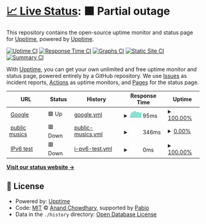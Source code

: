 # [📈 Live Status](https://fourgate.cloud): <!--live status--> **🟧 Partial outage**

This repository contains the open-source uptime monitor and status page for [Upptime](https://upptime.js.org), powered by [Upptime](https://github.com/upptime/upptime).

[![Uptime CI](https://github.com/upptime/upptime/workflows/Uptime%20CI/badge.svg)](https://github.com/upptime/upptime/actions?query=workflow%3A%22Uptime+CI%22)
[![Response Time CI](https://github.com/upptime/upptime/workflows/Response%20Time%20CI/badge.svg)](https://github.com/upptime/upptime/actions?query=workflow%3A%22Response+Time+CI%22)
[![Graphs CI](https://github.com/upptime/upptime/workflows/Graphs%20CI/badge.svg)](https://github.com/upptime/upptime/actions?query=workflow%3A%22Graphs+CI%22)
[![Static Site CI](https://github.com/upptime/upptime/workflows/Static%20Site%20CI/badge.svg)](https://github.com/upptime/upptime/actions?query=workflow%3A%22Static+Site+CI%22)
[![Summary CI](https://github.com/upptime/upptime/workflows/Summary%20CI/badge.svg)](https://github.com/upptime/upptime/actions?query=workflow%3A%22Summary+CI%22)

With [Upptime](https://upptime.js.org), you can get your own unlimited and free uptime monitor and status page, powered entirely by a GitHub repository. We use [Issues](https://github.com/upptime/upptime/issues) as incident reports, [Actions](https://github.com/upptime/upptime/actions) as uptime monitors, and [Pages](https://fourgate.cloud) for the status page.

<!--start: status pages-->
<!-- This summary is generated by Upptime (https://github.com/upptime/upptime) -->
<!-- Do not edit this manually, your changes will be overwritten -->
<!-- prettier-ignore -->
| URL | Status | History | Response Time | Uptime |
| --- | ------ | ------- | ------------- | ------ |
| <img alt="" src="https://icons.duckduckgo.com/ip3/www.google.com.ico" height="13"> [Google](https://www.google.com) | 🟩 Up | [google.yml](https://github.com/AcevedoR/upptime/commits/HEAD/history/google.yml) | <details><summary><img alt="Response time graph" src="./graphs/google/response-time-week.png" height="20"> 95ms</summary><br><a href="https://upptime.github.io/upptime/history/google"><img alt="Response time 120" src="https://img.shields.io/endpoint?url=https%3A%2F%2Fraw.githubusercontent.com%2FAcevedoR%2Fupptime%2FHEAD%2Fapi%2Fgoogle%2Fresponse-time.json"></a><br><a href="https://upptime.github.io/upptime/history/google"><img alt="24-hour response time 94" src="https://img.shields.io/endpoint?url=https%3A%2F%2Fraw.githubusercontent.com%2FAcevedoR%2Fupptime%2FHEAD%2Fapi%2Fgoogle%2Fresponse-time-day.json"></a><br><a href="https://upptime.github.io/upptime/history/google"><img alt="7-day response time 95" src="https://img.shields.io/endpoint?url=https%3A%2F%2Fraw.githubusercontent.com%2FAcevedoR%2Fupptime%2FHEAD%2Fapi%2Fgoogle%2Fresponse-time-week.json"></a><br><a href="https://upptime.github.io/upptime/history/google"><img alt="30-day response time 157" src="https://img.shields.io/endpoint?url=https%3A%2F%2Fraw.githubusercontent.com%2FAcevedoR%2Fupptime%2FHEAD%2Fapi%2Fgoogle%2Fresponse-time-month.json"></a><br><a href="https://upptime.github.io/upptime/history/google"><img alt="1-year response time 120" src="https://img.shields.io/endpoint?url=https%3A%2F%2Fraw.githubusercontent.com%2FAcevedoR%2Fupptime%2FHEAD%2Fapi%2Fgoogle%2Fresponse-time-year.json"></a></details> | <details><summary><a href="https://upptime.github.io/upptime/history/google">100.00%</a></summary><a href="https://upptime.github.io/upptime/history/google"><img alt="All-time uptime 100.00%" src="https://img.shields.io/endpoint?url=https%3A%2F%2Fraw.githubusercontent.com%2FAcevedoR%2Fupptime%2FHEAD%2Fapi%2Fgoogle%2Fuptime.json"></a><br><a href="https://upptime.github.io/upptime/history/google"><img alt="24-hour uptime 100.00%" src="https://img.shields.io/endpoint?url=https%3A%2F%2Fraw.githubusercontent.com%2FAcevedoR%2Fupptime%2FHEAD%2Fapi%2Fgoogle%2Fuptime-day.json"></a><br><a href="https://upptime.github.io/upptime/history/google"><img alt="7-day uptime 100.00%" src="https://img.shields.io/endpoint?url=https%3A%2F%2Fraw.githubusercontent.com%2FAcevedoR%2Fupptime%2FHEAD%2Fapi%2Fgoogle%2Fuptime-week.json"></a><br><a href="https://upptime.github.io/upptime/history/google"><img alt="30-day uptime 100.00%" src="https://img.shields.io/endpoint?url=https%3A%2F%2Fraw.githubusercontent.com%2FAcevedoR%2Fupptime%2FHEAD%2Fapi%2Fgoogle%2Fuptime-month.json"></a><br><a href="https://upptime.github.io/upptime/history/google"><img alt="1-year uptime 100.00%" src="https://img.shields.io/endpoint?url=https%3A%2F%2Fraw.githubusercontent.com%2FAcevedoR%2Fupptime%2FHEAD%2Fapi%2Fgoogle%2Fuptime-year.json"></a></details>
| <img alt="" src="https://icons.duckduckgo.com/ip3/fourgate.cloud.ico" height="13"> [public musics](https://fourgate.cloud/public/musics) | 🟥 Down | [public-musics.yml](https://github.com/AcevedoR/upptime/commits/HEAD/history/public-musics.yml) | <details><summary><img alt="Response time graph" src="./graphs/public-musics/response-time-week.png" height="20"> 346ms</summary><br><a href="https://upptime.github.io/upptime/history/public-musics"><img alt="Response time 380" src="https://img.shields.io/endpoint?url=https%3A%2F%2Fraw.githubusercontent.com%2FAcevedoR%2Fupptime%2FHEAD%2Fapi%2Fpublic-musics%2Fresponse-time.json"></a><br><a href="https://upptime.github.io/upptime/history/public-musics"><img alt="24-hour response time 217" src="https://img.shields.io/endpoint?url=https%3A%2F%2Fraw.githubusercontent.com%2FAcevedoR%2Fupptime%2FHEAD%2Fapi%2Fpublic-musics%2Fresponse-time-day.json"></a><br><a href="https://upptime.github.io/upptime/history/public-musics"><img alt="7-day response time 346" src="https://img.shields.io/endpoint?url=https%3A%2F%2Fraw.githubusercontent.com%2FAcevedoR%2Fupptime%2FHEAD%2Fapi%2Fpublic-musics%2Fresponse-time-week.json"></a><br><a href="https://upptime.github.io/upptime/history/public-musics"><img alt="30-day response time 359" src="https://img.shields.io/endpoint?url=https%3A%2F%2Fraw.githubusercontent.com%2FAcevedoR%2Fupptime%2FHEAD%2Fapi%2Fpublic-musics%2Fresponse-time-month.json"></a><br><a href="https://upptime.github.io/upptime/history/public-musics"><img alt="1-year response time 380" src="https://img.shields.io/endpoint?url=https%3A%2F%2Fraw.githubusercontent.com%2FAcevedoR%2Fupptime%2FHEAD%2Fapi%2Fpublic-musics%2Fresponse-time-year.json"></a></details> | <details><summary><a href="https://upptime.github.io/upptime/history/public-musics">0.00%</a></summary><a href="https://upptime.github.io/upptime/history/public-musics"><img alt="All-time uptime 0.01%" src="https://img.shields.io/endpoint?url=https%3A%2F%2Fraw.githubusercontent.com%2FAcevedoR%2Fupptime%2FHEAD%2Fapi%2Fpublic-musics%2Fuptime.json"></a><br><a href="https://upptime.github.io/upptime/history/public-musics"><img alt="24-hour uptime 0.00%" src="https://img.shields.io/endpoint?url=https%3A%2F%2Fraw.githubusercontent.com%2FAcevedoR%2Fupptime%2FHEAD%2Fapi%2Fpublic-musics%2Fuptime-day.json"></a><br><a href="https://upptime.github.io/upptime/history/public-musics"><img alt="7-day uptime 0.00%" src="https://img.shields.io/endpoint?url=https%3A%2F%2Fraw.githubusercontent.com%2FAcevedoR%2Fupptime%2FHEAD%2Fapi%2Fpublic-musics%2Fuptime-week.json"></a><br><a href="https://upptime.github.io/upptime/history/public-musics"><img alt="30-day uptime 0.00%" src="https://img.shields.io/endpoint?url=https%3A%2F%2Fraw.githubusercontent.com%2FAcevedoR%2Fupptime%2FHEAD%2Fapi%2Fpublic-musics%2Fuptime-month.json"></a><br><a href="https://upptime.github.io/upptime/history/public-musics"><img alt="1-year uptime 0.01%" src="https://img.shields.io/endpoint?url=https%3A%2F%2Fraw.githubusercontent.com%2FAcevedoR%2Fupptime%2FHEAD%2Fapi%2Fpublic-musics%2Fuptime-year.json"></a></details>
| <img alt="" src="https://icons.duckduckgo.com/ip3/null.ico" height="13"> [IPv6 test](fourgate.cloud/public/musics) | 🟥 Down | [i-pv6-test.yml](https://github.com/AcevedoR/upptime/commits/HEAD/history/i-pv6-test.yml) | <details><summary><img alt="Response time graph" src="./graphs/i-pv6-test/response-time-week.png" height="20"> 0ms</summary><br><a href="https://upptime.github.io/upptime/history/i-pv6-test"><img alt="Response time 0" src="https://img.shields.io/endpoint?url=https%3A%2F%2Fraw.githubusercontent.com%2FAcevedoR%2Fupptime%2FHEAD%2Fapi%2Fi-pv6-test%2Fresponse-time.json"></a><br><a href="https://upptime.github.io/upptime/history/i-pv6-test"><img alt="24-hour response time 0" src="https://img.shields.io/endpoint?url=https%3A%2F%2Fraw.githubusercontent.com%2FAcevedoR%2Fupptime%2FHEAD%2Fapi%2Fi-pv6-test%2Fresponse-time-day.json"></a><br><a href="https://upptime.github.io/upptime/history/i-pv6-test"><img alt="7-day response time 0" src="https://img.shields.io/endpoint?url=https%3A%2F%2Fraw.githubusercontent.com%2FAcevedoR%2Fupptime%2FHEAD%2Fapi%2Fi-pv6-test%2Fresponse-time-week.json"></a><br><a href="https://upptime.github.io/upptime/history/i-pv6-test"><img alt="30-day response time 0" src="https://img.shields.io/endpoint?url=https%3A%2F%2Fraw.githubusercontent.com%2FAcevedoR%2Fupptime%2FHEAD%2Fapi%2Fi-pv6-test%2Fresponse-time-month.json"></a><br><a href="https://upptime.github.io/upptime/history/i-pv6-test"><img alt="1-year response time 0" src="https://img.shields.io/endpoint?url=https%3A%2F%2Fraw.githubusercontent.com%2FAcevedoR%2Fupptime%2FHEAD%2Fapi%2Fi-pv6-test%2Fresponse-time-year.json"></a></details> | <details><summary><a href="https://upptime.github.io/upptime/history/i-pv6-test">100.00%</a></summary><a href="https://upptime.github.io/upptime/history/i-pv6-test"><img alt="All-time uptime 100.00%" src="https://img.shields.io/endpoint?url=https%3A%2F%2Fraw.githubusercontent.com%2FAcevedoR%2Fupptime%2FHEAD%2Fapi%2Fi-pv6-test%2Fuptime.json"></a><br><a href="https://upptime.github.io/upptime/history/i-pv6-test"><img alt="24-hour uptime 100.00%" src="https://img.shields.io/endpoint?url=https%3A%2F%2Fraw.githubusercontent.com%2FAcevedoR%2Fupptime%2FHEAD%2Fapi%2Fi-pv6-test%2Fuptime-day.json"></a><br><a href="https://upptime.github.io/upptime/history/i-pv6-test"><img alt="7-day uptime 100.00%" src="https://img.shields.io/endpoint?url=https%3A%2F%2Fraw.githubusercontent.com%2FAcevedoR%2Fupptime%2FHEAD%2Fapi%2Fi-pv6-test%2Fuptime-week.json"></a><br><a href="https://upptime.github.io/upptime/history/i-pv6-test"><img alt="30-day uptime 100.00%" src="https://img.shields.io/endpoint?url=https%3A%2F%2Fraw.githubusercontent.com%2FAcevedoR%2Fupptime%2FHEAD%2Fapi%2Fi-pv6-test%2Fuptime-month.json"></a><br><a href="https://upptime.github.io/upptime/history/i-pv6-test"><img alt="1-year uptime 100.00%" src="https://img.shields.io/endpoint?url=https%3A%2F%2Fraw.githubusercontent.com%2FAcevedoR%2Fupptime%2FHEAD%2Fapi%2Fi-pv6-test%2Fuptime-year.json"></a></details>

<!--end: status pages-->

[**Visit our status website →**](https://fourgate.cloud)

## 📄 License

- Powered by: [Upptime](https://github.com/upptime/upptime)
- Code: [MIT](./LICENSE) © [Anand Chowdhary](https://anandchowdhary.com), supported by [Pabio](https://pabio.com)
- Data in the `./history` directory: [Open Database License](https://opendatacommons.org/licenses/odbl/1-0/)
